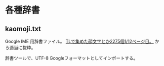 各種辞書
========

kaomoji.txt
-----------

Google IME 用辞書ファイル。
[TLで集めた顔文字とか2275個1/12ページ目。](http://kaomoji.n-at.me/ "TLで集めた顔文字とか2275個1/12ページ目。") から適当に抜粋。

辞書ツールで、UTF-8 Googleフォーマットとしてインポートする。
